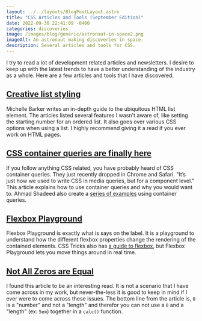 ```yaml
---
layout: ../../layouts/BlogPostLayout.astro
title: "CSS Articles and Tools (September Edition)"
date: 2022-09-30 22:41:09 -0400
categories: discoveries
image: /images/blog/generic/astronaut-in-space2.png
imageAlt: An astronaut making discoveries in space.
description: Several articles and tools for CSS.
---
```


I try to read a lot of development related articles and newsletters. I desire to
keep up with the latest trends to have a better understanding of the industry as
a whole. Here are a few articles and tools that I have discovered.

## [Creative list styling](https://web.dev/articles/creative-list-styling)

Michelle Barker writes an in-depth guide to the ubiquitous HTML list element.
The articles listed several features I wasn't aware of, like setting the starting
number for an ordered list. It also goes over various CSS options when using a list.
I highly recommend giving it a read if you ever work on HTML pages.

## [CSS container queries are finally here](https://ishadeed.com/article/container-queries-are-finally-here/)

If you follow anything CSS related, you have probably heard of CSS container queries.
They just recently dropped in Chrome and Safari. "It’s just how we used to write
CSS in media queries, but for a component level." This article explains how to
use container queries and why you would want to. Ahmad Shadeed also create a
[series of examples](https://lab.ishadeed.com/container-queries) using container
queries.

## [Flexbox Playground](https://flexbox.tech/)

Flexbox Playground is exactly what is says on the label. It is a playground to
understand how the different flexbox properties change the rendering of the
contained elements. CSS Tricks also has
[a guide to flexbox](https://css-tricks.com/snippets/css/a-guide-to-flexbox/),
but Flexbox Playground lets you move things around in real time.

## [Not All Zeros are Equal](https://www.oddbird.net/2022/08/04/zero-units/)

I found this article to be an interesting read. It is not a scenario that I have
come across in my work, but never-the-less it is good to keep in mind if I ever
were to come across these issues. The bottom line from the article is, `0` is a
"number" and not a "length" and therefor you can not use a `0` and a "length" (ex: `5em`)
together in a `calc()` function.
